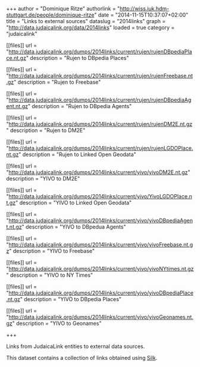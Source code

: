 +++
author = "Dominique Ritze"
authorlink = "http://wiss.iuk.hdm-stuttgart.de/people/dominique-ritze"
date = "2014-11-15T10:37:07+02:00"
title = "Links to external sources"
dataslug = "2014links"
graph = "http://data.judaicalink.org/data/2014links"
loaded = true
category = "judaicalink"


[[files]]
	url = "http://data.judaicalink.org/dumps/2014links/current/rujen/rujenDBpediaPlace.nt.gz"
	description = "Rujen to DBpedia Places"
	
[[files]]
	url = "http://data.judaicalink.org/dumps/2014links/current/rujen/rujenFreebase.nt.gz"
	description = "Rujen to Freebase"
	
[[files]]
	url = "http://data.judaicalink.org/dumps/2014links/current/rujen/rujenDBpediaAgent.nt.gz"
	description = "Rujen to DBpedia Agents"
	
[[files]]
	url = "http://data.judaicalink.org/dumps/2014links/current/rujen/rujenDM2E.nt.gz"
	description = "Rujen to DM2E"
	
[[files]]
	url = "http://data.judaicalink.org/dumps/2014links/current/rujen/rujenLGDOPlace.nt.gz"
	description = "Rujen to Linked Open Geodata"
	
[[files]]
	url = "http://data.judaicalink.org/dumps/2014links/current/yivo/yivoDM2E.nt.gz"
	description = "YIVO to DM2E"
	
[[files]]
	url = "http://data.judaicalink.org/dumps/2014links/current/yivo/YivoLGDOPlace.nt.gz"
	description = "YIVO to Linked Open Geodata"
	
[[files]]
	url = "http://data.judaicalink.org/dumps/2014links/current/yivo/yivoDBpediaAgent.nt.gz"
	description = "YIVO to DBpedua Agents"
	
[[files]]
	url = "http://data.judaicalink.org/dumps/2014links/current/yivo/yivoFreebase.nt.gz"
	description = "YIVO to Freebase"
	
[[files]]
	url = "http://data.judaicalink.org/dumps/2014links/current/yivo/yivoNYtimes.nt.gz"
	description = "YIVO to NY Times"
	
[[files]]
	url = "http://data.judaicalink.org/dumps/2014links/current/yivo/yivoDBpediaPlace.nt.gz"
	description = "YIVO to DBpedia Places"
	
[[files]]
	url = "http://data.judaicalink.org/dumps/2014links/current/yivo/yivoGeonames.nt.gz"
	description = "YIVO to Geonames"
	
+++

Links from JudaicaLink entities to external data sources.
<!--more-->

This dataset contains a collection of links obtained using [Silk](http://silkframework.org/).
